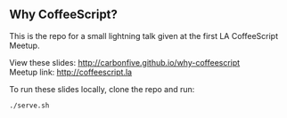 ## Why CoffeeScript?

This is the repo for a small lightning talk given at the first LA
CoffeeScript Meetup.

View these slides: <http://carbonfive.github.io/why-coffeescript>  
Meetup link: <http://coffeescript.la>  

To run these slides locally, clone the repo and run:

    ./serve.sh
